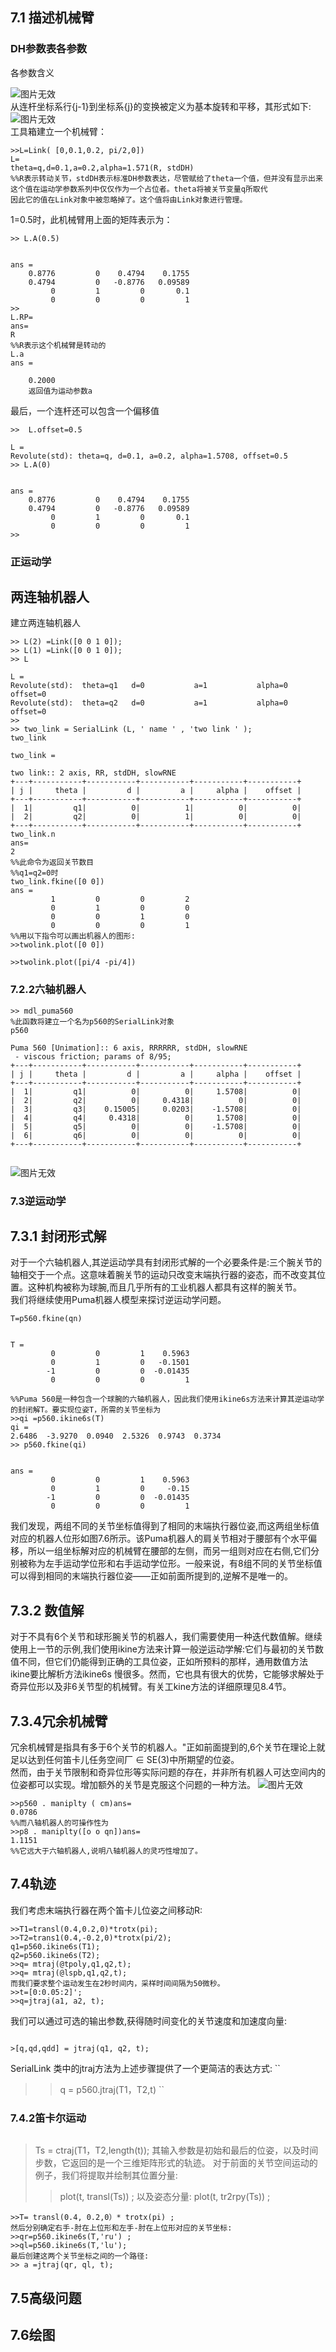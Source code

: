 ## 7.1 描述机械臂
### DH参数表各参数
各参数含义

![图片无效](https://github.com/zonghuanfei/Assignment/blob/3.26/pic/%E7%AC%AC%E4%B8%83%E7%AB%A01.png)  
从连杆坐标系行{j-1}到坐标系{j}的变换被定义为基本旋转和平移，其形式如下:  
![图片无效](https://github.com/zonghuanfei/Assignment/blob/3.26/pic/%E7%AC%AC%E4%B8%83%E7%AB%A02.png)  
工具箱建立一个机械臂：
```
>>L=Link( [0,0.1,0.2, pi/2,0])
L=
theta=q,d=0.1,a=0.2,alpha=1.571(R, stdDH)
%%R表示转动关节，stdDH表示标准DH参数表达，尽管赋给了theta一个值，但并没有显示出来
这个值在运动学参数系列中仅仅作为一个占位者。theta将被关节变量q所取代
因此它的值在Link对象中被忽略掉了。这个值将由Link对象进行管理。

```
1=0.5时，此机械臂用上面的矩阵表示为：  
```
>> L.A(0.5)
 

ans = 
    0.8776         0    0.4794    0.1755
    0.4794         0   -0.8776   0.09589
         0         1         0       0.1
         0         0         0         1
>> 
L.RP=
ans=
R
%%R表示这个机械臂是转动的
L.a
ans =

    0.2000
    返回值为运动参数a

```
最后，一个连杆还可以包含一个偏移值
```
>>  L.offset=0.5
 
L = 
Revolute(std): theta=q, d=0.1, a=0.2, alpha=1.5708, offset=0.5
>> L.A(0)
 

ans = 
    0.8776         0    0.4794    0.1755
    0.4794         0   -0.8776   0.09589
         0         1         0       0.1
         0         0         0         1
>> 

```
### 正运动学
## 两连轴机器人
建立两连轴机器人
```
>> L(2) =Link([0 0 1 0]);
>> L(1) =Link([0 0 1 0]);
>> L
 
L = 
Revolute(std):  theta=q1   d=0           a=1           alpha=0           offset=0          
Revolute(std):  theta=q2   d=0           a=1           alpha=0           offset=0          
>> 
>> two_link = SerialLink (L, ' name ' , 'two link ' );
two_link
 
two_link = 
 
two link:: 2 axis, RR, stdDH, slowRNE                            
+---+-----------+-----------+-----------+-----------+-----------+
| j |     theta |         d |         a |     alpha |    offset |
+---+-----------+-----------+-----------+-----------+-----------+
|  1|         q1|          0|          1|          0|          0|
|  2|         q2|          0|          1|          0|          0|
+---+-----------+-----------+-----------+-----------+-----------+
two_link.n
ans=
2
%%此命令为返回关节数目
%%q1=q2=0时
two_link.fkine([0 0])
ans = 
         1         0         0         2
         0         1         0         0
         0         0         1         0
         0         0         0         1
%%用以下指令可以画出机器人的图形:
>>twolink.plot([0 0])

>>twolink.plot([pi/4 -pi/4])

```
### 7.2.2六轴机器人
```
>> mdl_puma560
%此函数将建立一个名为p560的SerialLink对象  
p560  
 
Puma 560 [Unimation]:: 6 axis, RRRRRR, stdDH, slowRNE            
 - viscous friction; params of 8/95;                             
+---+-----------+-----------+-----------+-----------+-----------+
| j |     theta |         d |         a |     alpha |    offset |
+---+-----------+-----------+-----------+-----------+-----------+
|  1|         q1|          0|          0|     1.5708|          0|
|  2|         q2|          0|     0.4318|          0|          0|
|  3|         q3|    0.15005|     0.0203|    -1.5708|          0|
|  4|         q4|     0.4318|          0|     1.5708|          0|
|  5|         q5|          0|          0|    -1.5708|          0|
|  6|         q6|          0|          0|          0|          0|
+---+-----------+-----------+-----------+-----------+-----------+
 

```
![图片无效](图片地址“可选标题")  
### 7.3逆运动学
## 7.3.1 封闭形式解
对于一个六轴机器人,其逆运动学具有封闭形式解的一个必要条件是:三个腕关节的轴相交于一个点。这意味着腕关节的运动只改变末端执行器的姿态，而不改变其位置。这种机构被称为球腕,而且几乎所有的工业机器人都具有这样的腕关节。  
我们将继续使用Puma机器人模型来探讨逆运动学问题。  
```
T=p560.fkine(qn)
 

T = 
         0         0         1    0.5963
         0         1         0   -0.1501
        -1         0         0  -0.01435
         0         0         0         1

%%Puma 560是一种包含一个球腕的六轴机器人，因此我们使用ikine6s方法来计算其逆运动学的封闭解T。要实现位姿T，所需的关节坐标为
>>qi =p560.ikine6s(T)
qi =
2.6486  -3.9270  0.0940  2.5326  0.9743  0.3734
>> p560.fkine(qi)
 

ans = 
         0         0         1    0.5963
         0         1         0     -0.15
        -1         0         0  -0.01435
         0         0         0         1
```


我们发现，两组不同的关节坐标值得到了相同的末端执行器位姿,而这两组坐标值对应的机器人位形如图7.6所示。该Puma机器人的肩关节相对于腰部有个水平偏移，所以一组坐标解对应的机械臂在腰部的左侧，而另一组则对应在右侧,它们分别被称为左手运动学位形和右手运动学位形。一般来说，有8组不同的关节坐标值可以得到相同的末端执行器位姿——正如前面所提到的,逆解不是唯一的。
## 7.3.2 数值解
对于不具有6个关节和球形腕关节的机器人，我们需要使用一种迭代数值解。继续使用上一节的示例,我们使用ikine方法来计算一般逆运动学解:它们与最初的关节数值不同，但它们仍能得到正确的工具位姿，正如所预料的那样，通用数值方法ikine要比解析方法ikine6s 慢很多。然而，它也具有很大的优势，它能够求解处于奇异位形以及非6关节型的机械臂。有关工kine方法的详细原理见8.4节。  
## 7.3.4冗余机械臂  
冗余机械臂是指具有多于6个关节的机器人。"正如前面提到的,6个关节在理论上就足以达到任何笛卡儿任务空间厂 ∈ SE(3)中所期望的位姿。  
然而，由于关节限制和奇异位形等实际问题的存在，并非所有机器人可达空间内的位姿都可以实现。增加额外的关节是克服这个问题的一种方法。
![图片无效](图片地址“可选标题")  
```
>>p560 . maniplty ( cm)ans=
0.0786
%%而八轴机器人的可操作性为
>>p8 . maniplty([o o qn])ans=
1.1151
%%它远大于六轴机器人,说明八轴机器人的灵巧性增加了。
```
## 7.4轨迹
我们考虑末端执行器在两个笛卡儿位姿之间移动R:
```
>>T1=transl(0.4,0.2,0)*trotx(pi);
>>T2=trans1(0.4,-0.2,0)*trotx(pi/2);
q1=p560.ikine6s(T1);
q2=p560.ikine6s(T2);
>>q= mtraj(@tpoly,q1,q2,t);
>>q= mtraj(@lspb,q1,q2,t);
而我们要求整个运动发生在2秒时间内，采样时间间隔为50微秒。
>>t=[0:0.05:2]';
>>q=jtraj(a1, a2, t);
```
我们可以通过可选的输出参数,获得随时间变化的关节速度和加速度向量:
```

>[q,qd,qdd] = jtraj(q1, q2, t);

```
SerialLink 类中的jtraj方法为上述步骤提供了一个更简洁的表达方式:
``
>> q = p560.jtraj(T1，T2,t)
``
### 7.4.2笛卡尔运动
```
```
>Ts = ctraj(T1，T2,length(t));
其输入参数是初始和最后的位姿，以及时间步数，它返回的是一个三维矩阵形式的轨迹。
对于前面的关节空间运动的例子，我们将提取并绘制其位置分量:
>>plot(t, transl(Ts)) ;
以及姿态分量:
>> plot(t, tr2rpy(Ts)) ;
```
>>T= transl(0.4, 0.2,0）* trotx(pi) ;
然后分别确定右手-肘在上位形和左手-肘在上位形对应的关节坐标:
>>qr=p560.ikine6s(T,'ru') ;
>>ql=p560.ikine6s(T,'lu');
最后创建这两个关节坐标之间的一个路径:
>> a =jtraj(qr, ql, t);
```
## 7.5高级问题

## 7.6绘图
